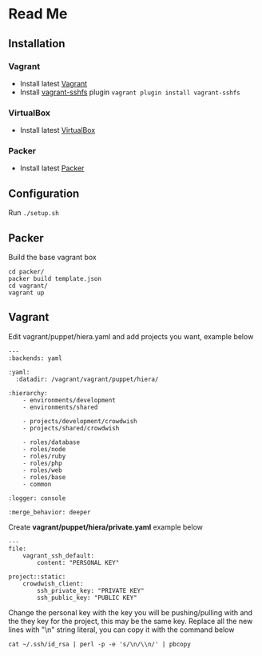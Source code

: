 # Read Me

## Installation

### Vagrant

- Install latest [Vagrant](https://www.vagrantup.com/)
- Install [vagrant-sshfs](https://github.com/fabiokr/vagrant-sshfs) plugin ```vagrant plugin install vagrant-sshfs```

### VirtualBox

- Install latest [VirtualBox](https://www.virtualbox.org/)


### Packer

- Install latest [Packer](https://packer.io/)


## Configuration

Run ```./setup.sh```

## Packer

Build the base vagrant box

```
cd packer/
packer build template.json
cd vagrant/
vagrant up
```


## Vagrant

Edit vagrant/puppet/hiera.yaml and add projects you want, example below

```
---
:backends: yaml

:yaml:
  :datadir: /vagrant/vagrant/puppet/hiera/

:hierarchy:
    - environments/development
    - environments/shared

    - projects/development/crowdwish
    - projects/shared/crowdwish

    - roles/database
    - roles/node
    - roles/ruby
    - roles/php
    - roles/web
    - roles/base
    - common

:logger: console

:merge_behavior: deeper
```


Create **vagrant/puppet/hiera/private.yaml** example below

```
---
file:
    vagrant_ssh_default:
        content: "PERSONAL KEY"

project::static:
    crowdwish_client:
        ssh_private_key: "PRIVATE KEY"
        ssh_public_key: "PUBLIC KEY"
```

Change the personal key with the key you will be pushing/pulling with and the they key for the project, this may be the same key. Replace all the new lines with "\n" string literal, you can copy it with the command below

```
cat ~/.ssh/id_rsa | perl -p -e 's/\n/\\n/' | pbcopy
```

